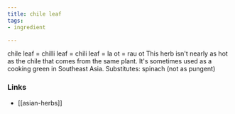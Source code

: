 ```yaml
---
title: chile leaf
tags:
- ingredient

---
```

chile leaf = chilli leaf = chili leaf = la ot = rau ot This herb isn't nearly as hot as the chile that comes from the same plant. It's sometimes used as a cooking green in Southeast Asia. Substitutes: spinach (not as pungent)

### Links

* [[asian-herbs]]
